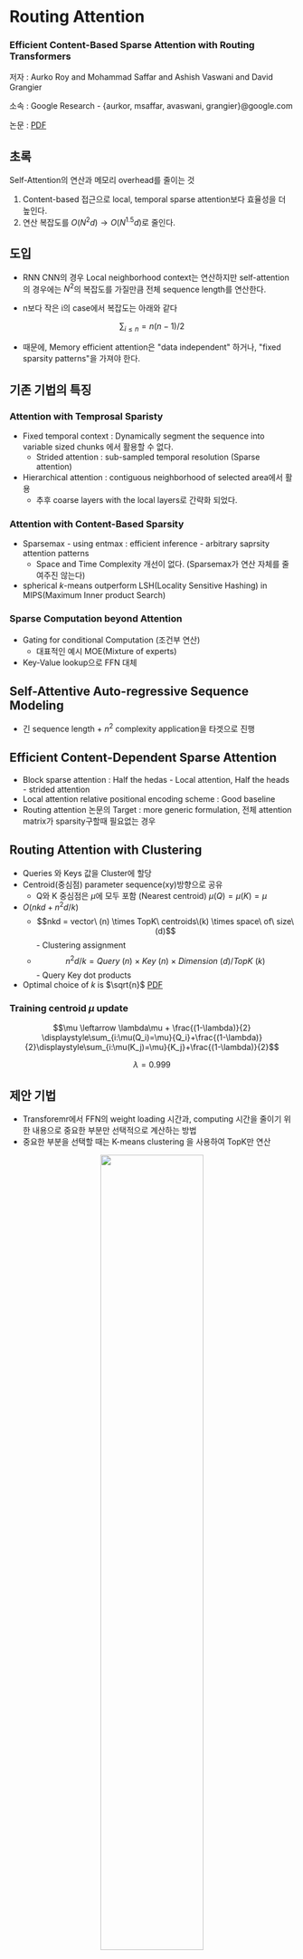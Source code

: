# Routing Attention
### Efficient Content-Based Sparse Attention with Routing Transformers
저자 : Aurko Roy and Mohammad Saffar and Ashish Vaswani and David Grangier

소속 : Google Research - {aurkor, msaffar, avaswani, grangier}@google.com

논문 : [PDF](https://arxiv.org/pdf/2003.05997)

## 초록
Self-Attention의 연산과 메모리 overhead를 줄이는 것
1. Content-based 접근으로 local, temporal sparse attention보다 효율성을 더 높인다.
2. 연산 복잡도를 $O(N^{2}d) \rightarrow O(N^{1.5}d)$로 줄인다.

## 도입
* RNN CNN의 경우 Local neighborhood context는 연산하지만 self-attention의 경우에는 $N^2$의 복잡도를 가질만큼 전체 sequence length를 연산한다.
  
* n보다 작은 i의 case에서 복잡도는 아래와 같다

$$ \displaystyle\sum_{i\leq n} = n(n-1)/2 $$


* 때문에, Memory efficient attention은 "data independent" 하거나, "fixed sparsity patterns"을 가져야 한다.

## 기존 기법의 특징
### Attention with Temprosal Sparisty
* Fixed temporal context : Dynamically segment the sequence into variable sized chunks 에서 활용할 수 없다.
  - Strided attention : sub-sampled temporal resolution (Sparse attention)
* Hierarchical attention : contiguous neighborhood of selected area에서 활용
  - 추후 coarse layers with the local layers로 간략화 되었다.

### Attention with Content-Based Sparsity
* Sparsemax - using entmax : efficient inference - arbitrary saprsity attention patterns
  - Space and Time Complexity 개선이 없다. (Sparsemax가 연산 자체를 줄여주진 않는다)
* spherical $k$-means outperform LSH(Locality Sensitive Hashing) in MIPS(Maximum Inner product Search)

### Sparse Computation beyond Attention
* Gating for conditional Computation (조건부 연산)
  - 대표적인 예시 MOE(Mixture of experts)
* Key-Value lookup으로 FFN 대체

## Self-Attentive Auto-regressive Sequence Modeling
* 긴 sequence length + $n^2$ complexity application을 타겟으로 진행

## Efficient Content-Dependent Sparse Attention
* Block sparse attention : Half the hedas - Local attention, Half the heads - strided attention
* Local attention relative positional encoding scheme : Good baseline 
* Routing attention 논문의 Target : more generic formulation, 전체 attention matrix가 sparsity구할때 필요없는 경우


## Routing Attention with Clustering
* Queries 와 Keys 값을 Cluster에 할당
* Centroid(중심점) parameter sequence(xy)방향으로 공유
  - Q와 K 중심점은 $\mu$에 모두 포함 (Nearest centroid) $\mu(Q) = \mu(K) = \mu$
* $O(nkd+n^2d/k)$
  - $$nkd = vector\ (n) \times TopK\ centroids\(k) \times space\ of\ size\ (d)$$ - Clustering assignment
  - $$n^2d/k = Query\ (n)\ \times \ Key\ (n)\ \times \ Dimension\ (d) / TopK\ (k)$$ - Query Key dot products 
* Optimal choice of $k$ is $\sqrt{n}$ [PDF](https://arxiv.org/pdf/1904.10509)

### Training centroid $\mu$ update
$$\mu \leftarrow \lambda\mu + \frac{(1-\lambda)}{2} \displaystyle\sum_{i:\mu(Q_i)=\mu}{Q_i}+\frac{(1-\lambda)}{2}\displaystyle\sum_{i:\mu(K_j)=\mu}{K_j}+\frac{(1-\lambda)}{2}$$

$$\lambda = 0.999$$

## 제안 기법
* Transforemr에서 FFN의 weight loading 시간과, computing 시간을 줄이기 위한 내용으로 중요한 부분만 선택적으로 계산하는 방법
* 중요한 부분을 선택할 때는 K-means clustering 을 사용하여 TopK만 연산
<p align="center">
<img src = "https://github.com/user-attachments/assets/205093f1-1bcf-406c-9168-4bb984adbd9f" width="60%" height="60%">
</p> 
<p align="center">
<img src = "https://github.com/user-attachments/assets/f2853b12-2604-4e54-9404-8c612644cd42" width="40%" height="40%">
</p>


## 실험
* Bits/dim이 가장 낮은 것은 Routing Transformer Heads 4, Layers 4, Attention window 1024
* Steps/sec가 가장 많은 것은 Routing Heads 2, Layers 2, Attention window 512

<p align="center">
<img src = "https://github.com/user-attachments/assets/49d86288-f6f5-4bfa-888f-6cc0f704bbd6" width="50%" height="50%">
</p>

* 비교군 대비, Perplexity와 Bits/dim 모두 낮은 수준 (좋은 기법)

<p align="center">
<img src = "https://github.com/user-attachments/assets/95ce8dbd-5bce-4d87-a18a-306ed2c0b08f" width="45%" height="50%">
<img src = "https://github.com/user-attachments/assets/3320cac0-856b-493f-ab9a-b8907ebde081" width="45%" height="50%">
</p>


---

## 부록 - 추가로 공부한 내용
### Sparsemax & Entmax
#### Sparsemax
Sparse.Softmax를 의미하여 0이 아닌, i,j만 softmax처리하고 나머지는 0으로 처리되는 것을 의미

$$ Softmax{(x_{i})} = \frac{ \exp{(x_{i})}}{\displaystyle\sum_i\exp{(x_i})} $$

>where $i,j$ run over sparse tensor indices and unspecified entries are ignores. 
>
>This is equivalent to defining unspecified entries as negative infinity so that 
$exp(x_k)=0$ when the entry with index $k$ has not specified.

#### Entmax
[PDF](https://arxiv.org/pdf/1905.05702)

<p align="center">
<img src = "https://github.com/user-attachments/assets/41c6f17e-b362-4736-99fc-400f7f272fab" width="40%" height="40%">
</p>


#### Batch Normalization
- Batch dimension (N or B) Normalization - Batch size 작은 LSTM/RNN에서 불리
- Multi Batch with 1 channel, 1 Width total Height or 1 Height total Width

#### Layer Normalization
- Sequence dimension (X-Y) normalization
-  1channel Total Width Height

$$μ^l = \frac{1}{H} \displaystyle\sum_{i=1}^{H}a_i^l$$
>$$a_i^l$$ $$l^{th}$$ layer의 $$i^{th}$$ hidden unit으로 들어가는 인풋 총합의 정규화 값

$$ \sigma^l = \sqrt{\frac{1}{H}{\displaystyle\sum_{i=1}^{H}(a_i^l - μ^l)^2}}$$

> Covariate Shift
> 
> 특정 layer output의 변화가 다음 layer로의 인풋 총합에 correlated 변화를 크게 일으킨다.
이러한 covariate shift 문제는, 각 layer에서의 인풋 총합의 mean과 variance를 고정시킴으로써 해결할 수 있다.

<p align="center">
<img src = "https://github.com/user-attachments/assets/40a8c561-97d4-446a-8eb0-017c3ac7c95f" width="40%" height="40%">
</p>

### K-mean clustering
#### 작동원리
1. 군집의 개수(K) 설정
2. 초기 중심점 설정
3. 데이터 군집에 할당(배정)
4. 중심점 재설정(갱신)
5. 데이터를 군집에 재할당(배정) - 4,5 반복


#### example
1. 군집 개수 설정 - 3
<P align="center"> <img src="https://github.com/user-attachments/assets/39c7f619-35b3-4690-bf12-a86c0cdea71f" width="40%" height="40%"></P>

2. 초기 중심점 설정
<P align="center"> <img src="https://github.com/user-attachments/assets/54e43cf1-b6ec-49dd-8644-797330987ae5" width="40%" height="40%"></P>

3. 데이터 군집에 할당(배정)
<P align="center"> 
<img src = "https://github.com/user-attachments/assets/854ab366-0224-475c-baee-11b3927e1522" width="40%" height="40%">
<img src = "https://github.com/user-attachments/assets/b1e0ea74-1448-406d-aafb-d73a728e1a72" width="40%" height="40%">
<img src = "https://github.com/user-attachments/assets/234ddfb8-1895-4537-9471-fc34a28b866b" width="40%" height="40%">
<img src = "https://github.com/user-attachments/assets/9c76c656-6384-4a14-b128-0a3bf417a3c5" width="40%" height="40%">
<img src = "https://github.com/user-attachments/assets/82a1fba3-acd6-43b5-9c03-8f28ebdb3096" width="40%" height="40%">
<img src = "https://github.com/user-attachments/assets/59a4db89-6233-4f50-a267-b890dcd24b1e" width="40%" height="40%">
</P>

4. 중심점 재설정(갱신)
<P align="center"> 
<img src = "https://github.com/user-attachments/assets/66d13162-9801-42ee-b84e-cbf834bf920c" width="40%" height="40%">
<img src = "https://github.com/user-attachments/assets/3a9b81cb-8745-421a-9f35-0bbddb952e77" width="40%" height="40%">
</P>

5. 데이터 군집에 재할당(배정)
<P align="center"> 
<img src = "https://github.com/user-attachments/assets/ee868ac2-b0a6-4206-9929-5d53192fff24" width="40%" height="40%">
</P>


#### K-mean Algorithm 초기 중심점 random select의 문제
1. 클러스터 중심(센트로이드)을 초기에 랜덤하게 위치시키기 때문에, 매번 결과가 달라질 수도 있다.
2. 한 번에 k개의 센트로이드를 랜덤하게 생성하기 때문에, 각 센트로이드 사이의 거리가 짧으면 분류가 제대로 이루어지지 않을 수 있다.

#### K-means++ Algorithm
1. 센트로이드를 한 번에 k개 모두 생성하는 것이 아니라, 데이터 포인터 중에서 무작위로 '1개'를 선택하여, 이 데이터를 첫 번째 센트로이드로 지정한다.
<P align="center"> <img src = "https://github.com/user-attachments/assets/d5363478-3d64-487e-9563-6015a4c69bea" width="40%" height="40%"> </P>
2. 나머지 데이터 포인터들과 센트로이드 사이의 거리를 계산한다.
<P align="center"> <img src = "https://github.com/user-attachments/assets/cd6aca41-de06-4700-af5f-cd36b8602ffc" width="40%" height="40%"> </P>
3. 그다음 생성할 센트로이드들의 위치는, 데이터 포인터들과 2번 과정에서 계산한 센트로이드 사이의 거리비례 확률에 따라 선정된다.
<P align="center"> <img src = "https://github.com/user-attachments/assets/8a50840b-2aab-4fc5-890d-eae450c710b5" width="40%" height="40%"> </P>
4. 위 과정을 k번 반복하여 총 k개의 센트로이드를 생성한다.
5. 센트로이드 사이의 거리를 최대한 멀리 위치시키는 방향으로 1개씩 총 k번 반복하여 k개의 클러스터를 만들어낸다는 뜻이다.


#### Locality-sensitive hasing
비슷한 자료를 같은 Buckets(바구니) 에 넣어서 찾는 알고리즘
* 서로 가까운 포인트들은 같은 비구니에, 먼 포인터 들은 다른 바구니에 남겨지는 확률적 알고리즘
<P align="center"> <img src = "https://github.com/user-attachments/assets/c33b9aad-189c-42c2-af72-ad6365d57b25" width="30%" height="30%"> </P>

1. Shingling
*  Shingle(조약돌) 로 만드는 단계
*  "Nadal" \rightarrow "Na", "ad", "da", "al" 로 만드는 단계 (2-shingles)

2. Jaccard Index(유사성)
* $$J(A,B) = \frac{|A \cap B|}{|A \cup B|}$$
* A:{Na, ad, da, al}
* B:{Na, ad, di, ia}
* Jaccard Index = $\frac{2}{6}$

3. hashing
* Input : $d$, Hash function : $H()$
* $d_1$, $d_2$ 유사성 높으면 $H(d_1)$ $H(d_2)$ 유사성도 높다

3-1. Min-hasing
* 1. 문서의 shingle 행렬의 행 인덱스를 랜덤으로 섞는다. 
<P align="center"> <img src = "https://github.com/user-attachments/assets/e17fd4cc-e6f3-4e6e-8521-218ca9649a43" width="30%" height="30%"> </P>
* 2. 왼쪽 갈색 Index 행렬의 1이 있는 곳을 보면 2번째와 4번째 열에 해당한다.
     그러므로, Signature 행렬에서 1이라는 행의 인덱스를 2번째와 4번째 열에 넣어 준다.
     그리고 2번째 행 인덱스에서의 행의 값을 보면, 1이 1번째와 3번째에서 등장한다.
     그러면 2라는 행의 인덱스를 해당 열에 넣어 준다.
     Signature matrix M이 다 차면 끝
<P align="center"> <img src = "https://github.com/user-attachments/assets/09bbaf25-5810-4365-8658-2078f3d3df24" width="30%" height="30%"> </P>
* 3. 3가지 랜덤 인덱스의 Signature 값
<P align="center"> <img src = "https://github.com/user-attachments/assets/cc4e3343-85c8-48ea-b939-293a9790aab7" width="30%" height="30%"> </P>
* 4. Signature 행렬의 Jaccard Index 유사성을 판별
<P align="center"> <img src = "https://github.com/user-attachments/assets/2d0f03fa-5c3d-4e3e-8456-7072b0927371" width="30%" height="30%"> </P>

4. Locality-sensitive hashing
* LSH의 일반적인 아이디어는 2개의 문서의 signature를 만들었을 때, 그것이 이 두 문서들이 쌍인지 아닌지를 판별할 수 있는 알고리즘을 찾는 것이다.
* Band partitioning을 하여서 해쉬 함수를 나누고 이를 bucket에 넣어 유사한것 끼리 비교한다.(bxr은 상수, b가 줄어들면 r이 늘고)
<P align="center"> <img src = "https://github.com/user-attachments/assets/dda943ec-a277-41b8-88a1-ac1f9087723b" width="30%" height="30%">
<img src = "https://github.com/user-attachments/assets/0f6ea840-a717-4e60-a1b0-0271b2dc1aab" width="30%" height="30%"> </P>
